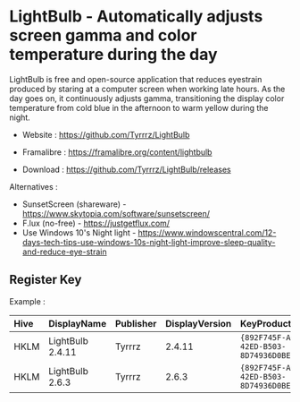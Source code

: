 # LightBulb - Automatically adjusts screen gamma and color temperature during the day

LightBulb is free and open-source application that reduces eyestrain produced by staring
at a computer screen when working late hours. As the day goes on, it
continuously adjusts gamma, transitioning the display color temperature
from cold blue in the afternoon to warm yellow during the night.

* Website : https://github.com/Tyrrrz/LightBulb
* Framalibre : https://framalibre.org/content/lightbulb

* Download : https://github.com/Tyrrrz/LightBulb/releases

Alternatives :
* SunsetScreen (shareware) - https://www.skytopia.com/software/sunsetscreen/
* F.lux (no-free) - https://justgetflux.com/
* Use Windows 10's Night light - https://www.windowscentral.com/12-days-tech-tips-use-windows-10s-night-light-improve-sleep-quality-and-reduce-eye-strain


## Register Key

Example :

 | Hive | DisplayName | Publisher | DisplayVersion | KeyProduct | UninstallExe |
 |:---- |:----------- |:--------- |:-------------- |:---------- |:------------ |
 | HKLM | LightBulb 2.4.11 | Tyrrrz | 2.4.11 | `{892F745F-A497-42ED-B503-8D74936D0BEB}_is1` | `"C:\Program Files (x86)\LightBulb\unins000.exe"` |
 | HKLM | LightBulb 2.6.3  | Tyrrrz | 2.6.3  | `{892F745F-A497-42ED-B503-8D74936D0BEB}_is1` | `"C:\Program Files (x86)\LightBulb\unins000.exe"` |
